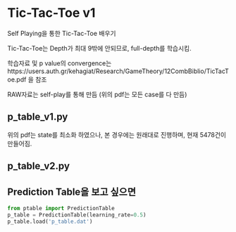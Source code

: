 # Tic-Tac-Toe v1

Self Playing을 통한 Tic-Tac-Toe 배우기

Tic-Tac-Toe는 Depth가 최대 9밖에 안되므로, full-depth를 학습시킴.

학습자료 및 p value의 convergence는https://users.auth.gr/kehagiat/Research/GameTheory/12CombBiblio/TicTacToe.pdf 을 참조

RAW자료는 self-play를 통해 만듬 (위의 pdf는 모든 case를 다 만듬)


## p_table_v1.py
위의 pdf는 state를 최소화 하였으나, 본 경우에는 원래대로 진행하며, 현재 5478건이 만들어짐.

## p_table_v2.py


## Prediction Table을 보고 싶으면
```python
from ptable import PredictionTable
p_table = PredictionTable(learning_rate=0.5)
p_table.load('p_table.dat')
```

